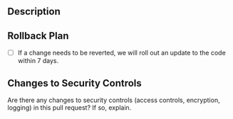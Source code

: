 ## Description

<!--

Describe the changes you are proposing, and the rationale, for the benefit of your reviewer.

-->

<!-- heimdall_github_prtemplate:grc-pci_dss-2024-01-05 -->
## Rollback Plan

- [ ] If a change needs to be reverted, we will roll out an update to the code within 7 days.

## Changes to Security Controls

Are there any changes to security controls (access controls, encryption, logging) in this pull request? If so, explain.

